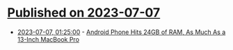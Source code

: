 # [Published on 2023-07-07](index.md)

* [2023-07-07, 01:25:00](https://mobile.slashdot.org/story/23/07/06/217226/android-phone-hits-24gb-of-ram-as-much-as-a-13-inch-macbook-pro?utm_source=rss1.0mainlinkanon&utm_medium=feed) - [Android Phone Hits 24GB of RAM, As Much As a 13-Inch MacBook Pro](https://mobile.slashdot.org/story/23/07/06/217226/android-phone-hits-24gb-of-ram-as-much-as-a-13-inch-macbook-pro?utm_source=rss1.0mainlinkanon&utm_medium=feed)
